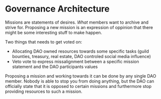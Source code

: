 # Governance Architecture

Missions are statements of desires. _What_ members want to archive and strive for. Proposing a new mission is an expression of oppinion that there might be some interesting stuff to make happen.

Two things that needs to get voted on:
- Allocating DAO owned resources towards some specific tasks (guild bounties, treasury, real estate, DAO controled social media influence)
- Veto vote to express missalignment between a specific mission statement and the DAO participants values

Proposing a mission and working towards it can be done by any single DAO member. Nobody is able to stop you from doing anything, but the DAO can officially state that it is opposed to certain missions and furthermore stop providing resources to such a mission.
